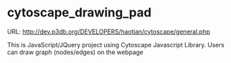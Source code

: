 # cytoscape_drawing_pad

URL: http://dev.p3db.org/DEVELOPERS/haotian/cytoscape/general.php <br>

This is JavaScript/JQuery project using Cytoscape Javascript Library. Users can draw graph (nodes/edges) on the webpage
